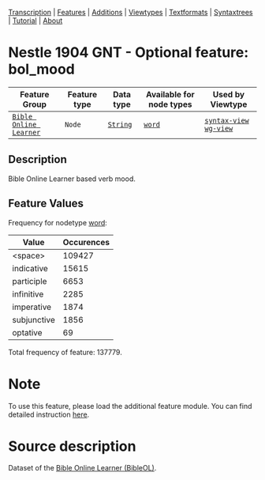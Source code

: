 <a name="start"></a>
<div class="hidden-content"><a href="../transcription.md">Transcription</a> | <a href="../features/README.md#start">Features</a> | <a href="README.md">Additions</a> | <a href="../viewtypes.md#start">Viewtypes</a> | <a href="../textformats.md#start">Textformats</a> |  <a href="../syntaxtrees.md#start">Syntaxtrees</a> | <a href="../tutorial/README.md#start">Tutorial</a>  | <a href="../about.md#start">About</a></div>

# Nestle 1904 GNT - Optional feature: bol_mood

Feature Group | Feature type |Data type |Available for node types | Used by Viewtype 
---|---|---|---|---
[`Bible Online Learner`](featuresbyfeaturegroup.md#bible-online-learner)|`Node`|[`String`](featuresbydatatype.md#string)| [`word`](featuresbynodetype.md#word) |[`syntax-view`](../syntax-view.md#start) [`wg-view`](../wg-view.md#start)
 
## Description

Bible Online Learner based verb mood.

## Feature Values

Frequency for nodetype [word](featuresbynodetype.md#word):

Value|Occurences
---|---
&lt;space&gt;|109427
indicative|15615
participle|6653
infinitive|2285
imperative|1874
subjunctive|1856
optative|69

Total frequency of feature: 137779.

# Note

To use this feature, please load the additional feature module. You can find detailed instruction [here](README.md#adding-the-features).

# Source description

Dataset of the [Bible Online Learner (BibleOL)](https://learner.bible/).
 
